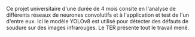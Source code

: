 Ce projet universitaire d'une durée de 4 mois consite en l'analyse de différents réseaux de neurones convolutifs et à l'application et test de l'un d'entre eux. Ici le modèle YOLOv8 est utilisé pour détecter des défauts de soudure sur des images infrarouges. Le TER présente tout le travail mené.
